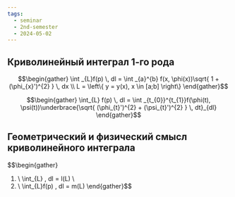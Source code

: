 ```yaml
---
tags:
  - seminar
  - 2nd-semester
  - 2024-05-02
---
```


## Криволинейный интеграл 1-го рода

$$\begin{gather}
\int _{L}f(p) \, dl = \int _{a}^{b} f(x, \phi(x))\sqrt{ 1 + (\phi_{x}')^{2} } \, dx \\
L = \left\{ y = y(x), x \in [a;b] \right\}
\end{gather}$$

$$\begin{gather}
\int_{L} f(p) \, dl = \int _{t_{0}}^{t_{1}}f(\phi(t), \psi(t))\underbrace{\sqrt{ (\phi_{t}')^{2} + (\psi_{t}')^{2} } \, dt}_{dl}
\end{gather}$$

## Геометрический и физический смысл криволинейного интеграла

$$\begin{gather}
1) \ \int_{L} \, dl = l(L) \\
2) \ \int_{L}f(p) \, dl = m(L)
\end{gather}$$
